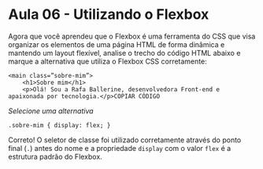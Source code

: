 # Aula 06 - Utilizando o Flexbox

Agora que você aprendeu que o Flexbox é uma ferramenta do CSS que visa organizar os elementos de uma página HTML de forma dinâmica e mantendo um layout flexível, analise o trecho do código HTML abaixo e marque a alternativa que utiliza o Flexbox CSS corretamente:

```
<main class=”sobre-mim”>
    <h1>Sobre mim</h1>
    <p>Olá! Sou a Rafa Ballerine, desenvolvedora Front-end e apaixonada por tecnologia.</p>COPIAR CÓDIGO
```

*Selecione uma alternativa*

`.sobre-mim {
display: flex;
}`

Correto! O seletor de classe foi utilizado corretamente através do ponto final (`.`) antes do nome e a propriedade `display` com o valor `flex` é a estrutura padrão do Flexbox.